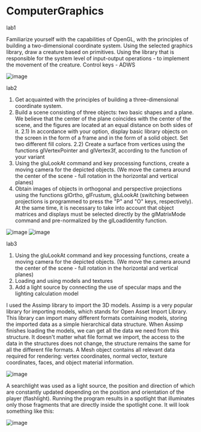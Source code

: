 # ComputerGraphics
lab1


Familiarize yourself with the capabilities of OpenGL, with the principles of building a two-dimensional coordinate system. Using the selected graphics library, draw a creature based on primitives. Using the library that is responsible for the system level of input-output operations - to implement the movement of the creature. Control keys - ADWS

![image](https://user-images.githubusercontent.com/76412011/204275390-aec2280d-a463-41a9-b413-dc6468e6203e.png)


lab2
1) Get acquainted with the principles of building a three-dimensional coordinate system.
2) Build a scene consisting of three objects: two basic shapes and a plane. We believe that the center of the plane coincides with the center of the scene, and the figures are located at an equal distance on both sides of it.
2.1) In accordance with your option, display basic library objects on the screen in the form of a frame and in the form of a solid object. Set two different fill colors.
2.2) Create a surface from vertices using the functions glVertexPointer and glVertex3f, according to the function of your variant
3) Using the gluLookAt command and key processing functions, create a moving camera for the depicted objects. (We move the camera around the center of the scene - full rotation in the horizontal and vertical planes)
4) Obtain images of objects in orthogonal and perspective projections using the functions glOrtho, glFrustum, gluLookAt (switching between projections is programmed to press the "P" and "O" keys, respectively).
At the same time, it is necessary to take into account that object matrices and displays must be selected directly by the glMatrixMode command and pre-normalized by the glLoadIdentity function.

![image](https://user-images.githubusercontent.com/76412011/204274613-3a355279-15a2-4727-8979-b9bb75042e1f.png)
![image](https://user-images.githubusercontent.com/76412011/204274714-eee403ec-039b-4559-a1e1-93587d2364a6.png)


lab3
1) Using the gluLookAt command and key processing functions, create a moving camera for the depicted objects. (We move the camera around the center of the scene - full rotation in the horizontal and vertical planes)
2) Loading and using models and textures
3) Add a light source by connecting the use of specular maps and the lighting calculation model

I used the Assimp library to import the 3D models.
Assimp is a very popular library for importing models, which stands for Open Asset Import Library. This library can import many different formats containing models, storing the imported data as a simple hierarchical data structure. When Assimp finishes loading the models, we can get all the data we need from this structure. It doesn't matter what file format we import, the access to the data in the structures does not change, the structure remains the same for all the different file formats.
A Mesh object contains all relevant data required for rendering: vertex coordinates, normal vector, texture coordinates, faces, and object material information.

![image](https://user-images.githubusercontent.com/76412011/211675215-7407d17f-52ca-45bf-831c-b913f64e381f.png)

A searchlight was used as a light source, the position and direction of which are constantly updated depending on the position and orientation of the player (flashlight).
Running the program results in a spotlight that illuminates only those fragments that are directly inside the spotlight cone. It will look something like this:

![image](https://user-images.githubusercontent.com/76412011/211917937-618028a7-5c2d-48ff-86c2-2eddd3f7596e.png)
